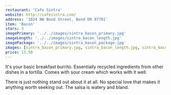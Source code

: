 ```yaml
---
restaurant: 'Cafe Sintra'
website: http://cafesintra.com/
address: '1024 NW Bond Street, Bend OR 97701'
item: 'Bacon'
stars: 3
imagePrimary: '../../images/sintra_bacon_primary.jpg'
imageLength: '../../images/sintra_bacon_length.jpg'
imagePackage: '../../images/sintra_bacon_package.jpg'
images: [sintra_bacon_primary.jpg, sintra_bacon_length.jpg, sintra_bacon_package.jpg]
price: 13.50
---
```


It's your basic breakfast burrito. Essentially recycled ingredients from other dishes in a tortilla. Comes with sour cream which works with it well.

There is just nothing stand out about it at all. No special love that makes it anything worth seeking out. The salsa is watery and bland.
